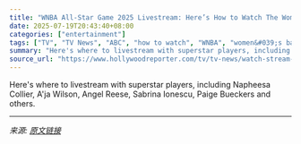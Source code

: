 ```yaml
---
title: "WNBA All-Star Game 2025 Livestream: Here’s How to Watch The Women’s Pro Basketball Event Online"
date: 2025-07-19T20:43:40+08:00
categories: ["entertainment"]
tags: ["TV", "TV News", "ABC", "how to watch", "WNBA", "women&#039;s basketball"]
summary: "Here's where to livestream with superstar players, including Napheesa Collier, A'ja Wilson, Angel Reese, Sabrina Ionescu, Paige Bueckers and others."
source_url: "https://www.hollywoodreporter.com/tv/tv-news/watch-stream-wnba-all-star-game-online-1235952156/"
---
```


Here's where to livestream with superstar players, including Napheesa Collier, A'ja Wilson, Angel Reese, Sabrina Ionescu, Paige Bueckers and others.

---

*来源: [原文链接](https://www.hollywoodreporter.com/tv/tv-news/watch-stream-wnba-all-star-game-online-1235952156/)*
